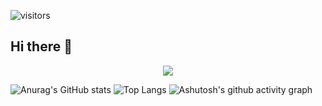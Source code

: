 
![visitors](https://visitor-badge.glitch.me/badge?page_id=kblllll/kblllll&left_color=green&right_color=red)

## Hi there 👋
<div align="center"> <img src="https://metrics.lecoq.io/insights/kblllll"> </div>


![Anurag's GitHub stats](https://github-readme-stats.vercel.app/api?username=kblllll)
![Top Langs](https://github-readme-stats.vercel.app/api/top-langs/?username=kblllll)
![Ashutosh's github activity graph](https://github-readme-activity-graph.vercel.app/graph?username=kblllll)

<!--
**kblllll/kblllll** is a ✨ _special_ ✨ repository because its `README.md` (this file) appears on your GitHub profile.

Here are some ideas to get you started:

- 🔭 I’m currently working on ...
- 🌱 I’m currently learning ...
- 👯 I’m looking to collaborate on ...
- 🤔 I’m looking for help with ...
- 💬 Ask me about ...
- 📫 How to reach me: ...
- 😄 Pronouns: ...
- ⚡ Fun fact: ...
-->
